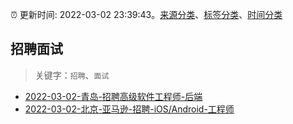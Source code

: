 :alarm_clock: 更新时间: 2022-03-02 23:39:43。[来源分类](../README.md)、[标签分类](../TAGS.md)、[时间分类](../TIMELINE.md)

## 招聘面试


> 关键字：`招聘`、`面试`



- [2022-03-02-青岛-招聘高级软件工程师-后端](https://www.v2ex.com/t/837537) 
- [2022-03-02-北京-亚马逊-招聘-iOS/Android-工程师](https://www.v2ex.com/t/837530) 